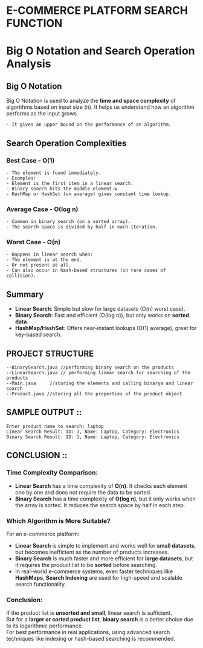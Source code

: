 # E-COMMERCE PLATFORM SEARCH FUNCTION

# Big O Notation and Search Operation Analysis

## Big O Notation

Big O Notation is used to analyze the **time and space complexity** of algorithms based on input size (n). It helps us understand how an algorithm performs as the input grows.

    - It gives an upper bound on the performance of an algorithm.

## Search Operation Complexities

### Best Case - O(1)
    - The element is found immediately.
    - Examples:
    - Element is the first item in a linear search.
    - Binary search hits the middle element.w
    - HashMap or HashSet (on average) gives constant time lookup.

### Average Case - O(log n)
    - Common in binary search (on a sorted array).
    - The search space is divided by half in each iteration.

###   Worst Case - O(n)
    - Happens in linear search when:
    - The element is at the end.
    - Or not present at all.
    - Can also occur in hash-based structures (in rare cases of collision).

## Summary

- **Linear Search**: Simple but slow for large datasets (O(n) worst case).
- **Binary Search**: Fast and efficient (O(log n)), but only works on **sorted data**.
- **HashMap/HashSet**: Offers near-instant lookups (O(1) average), great for key-based search.

## PROJECT STRUCTURE
    --BinarySearch.java //performing binary search on the products
    --LinearSearch.java // performing linear search for searching of the products
    --Main.java     //storing the elements and calling binarya and linear search
    --Product.java //storing all the properties of the product object

## SAMPLE OUTPUT ::
    Enter product name to search: laptop
    Linear Search Result: ID: 1, Name: Laptop, Category: Electronics
    Binary Search Result: ID: 1, Name: Laptop, Category: Electronics

## CONCLUSION ::

### Time Complexity Comparison:

- **Linear Search** has a time complexity of **O(n)**. It checks each element one by one and does not require the data to be sorted.
- **Binary Search** has a time complexity of **O(log n)**, but it only works when the array is sorted. It reduces the search space by half in each step.

### Which Algorithm is More Suitable?

For an e-commerce platform:

- **Linear Search** is simple to implement and works well for **small datasets**, but becomes inefficient as the number of products increases.
- **Binary Search** is much faster and more efficient for **large datasets**, but it requires the product list to be **sorted** before searching.
- In real-world e-commerce systems, even faster techniques like **HashMaps**, **Search Indexing** are used for high-speed and scalable search functionality.

### Conclusion:

If the product list is **unsorted and small**, linear search is sufficient.  
But for a **larger or sorted product list**, **binary search** is a better choice due to its logarithmic performance.  
For best performance in real applications, using advanced search techniques like indexing or hash-based searching is recommended.


